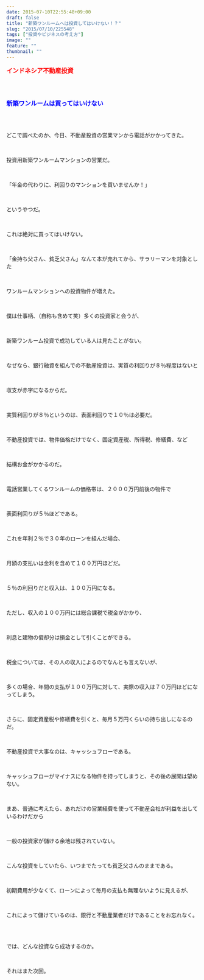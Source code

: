 ```yaml
---
date: 2015-07-10T22:55:48+09:00
draft: false
title: "新築ワンルームへは投資してはいけない！？"
slug: "2015/07/10/225548"
tags: ["投資やビジネスの考え方"]
image: ""
feature: ""
thumbnail: ""
---
```

<p><font color="#ff0000" size="3"><strong>インドネシア不動産投資</strong></font></p><br/><br/><p><font color="#0000ff" size="3"><strong>新築ワンルームは買ってはいけない</strong></font></p><br/><br/><p>どこで調べたのか、今日、不動産投資の営業マンから電話がかかってきた。</p><br/><p>投資用新築ワンルームマンションの営業だ。</p><br/><p>「年金の代わりに、利回りのマンションを買いませんか！」</p><br/><p>というやつだ。</p><br/><p>これは絶対に買ってはいけない。</p><br/><p>「金持ち父さん、貧乏父さん」なんて本が売れてから、サラリーマンを対象とした</p><br/><p>ワンルームマンションへの投資物件が増えた。</p><br/><p>僕は仕事柄、（自称も含めて笑）多くの投資家と会うが、</p><br/><p>新築ワンルーム投資で成功している人は見たことがない。</p><br/><p>なぜなら、銀行融資を組んでの不動産投資は、実質の利回りが８％程度はないと</p><br/><p>収支が赤字になるからだ。</p><br/><p>実質利回りが８％というのは、表面利回りで１０％は必要だ。</p><br/><p>不動産投資では、物件価格だけでなく、固定資産税、所得税、修繕費、など</p><br/><p>結構お金がかかるのだ。</p><br/><p>電話営業してくるワンルームの価格帯は、２０００万円前後の物件で</p><br/><p>表面利回りが５％ほどである。</p><br/><p>これを年利２％で３０年のローンを組んだ場合、</p><br/><p>月額の支払いは金利を含めて１００万円ほどだ。</p><br/><p>５％の利回りだと収入は、１００万円になる。</p><br/><p>ただし、収入の１００万円には総合課税で税金がかかり、</p><br/><p>利息と建物の償却分は損金として引くことができる。</p><br/><p>税金については、その人の収入によるのでなんとも言えないが、</p><br/><p>多くの場合、年間の支払が１００万円に対して、実際の収入は７０万円ほどになってしまう。</p><br/><p>さらに、固定資産税や修繕費を引くと、毎月５万円くらいの持ち出しになるのだ。</p><br/><p>不動産投資で大事なのは、キャッシュフローである。</p><br/><p>キャッシュフローがマイナスになる物件を持ってしまうと、その後の展開は望めない。</p><br/><p>まあ、普通に考えたら、あれだけの営業経費を使って不動産会社が利益を出しているわけだから</p><br/><p>一般の投資家が儲ける余地は残されていない。</p><br/><p>こんな投資をしていたら、いつまでたっても貧乏父さんのままである。</p><br/><p>初期費用が少なくて、ローンによって毎月の支払も無理ないように見えるが、</p><br/><p>これによって儲けているのは、銀行と不動産業者だけであることをお忘れなく。</p><br/><br/><p>では、どんな投資なら成功するのか。</p><br/><p>それはまた次回。</p><br/><br/><br/><br/><br/><br/><br/><br/><br/><br/><br/><br/>

